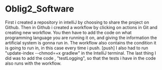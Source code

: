 # Oblig2_Software
First i created a repository in intelliJ by choosing to share the project on Github. 
Then in Github i created a workflow by clicking on actions in Git and creating new workflow. 
You then have to add the code on what programming language you are running it on, and giving the information the artificial system is gonna run in.
The workflow also contains the condition it is going to run in, in this case every time i push. [push]
I also had to run  "update-index --chmod=+x gradlew" in the IntelliJ terminal.
The last thing I did was to add the code , "testLogging", so that the tests i have in the code also runs with the workflow. 
